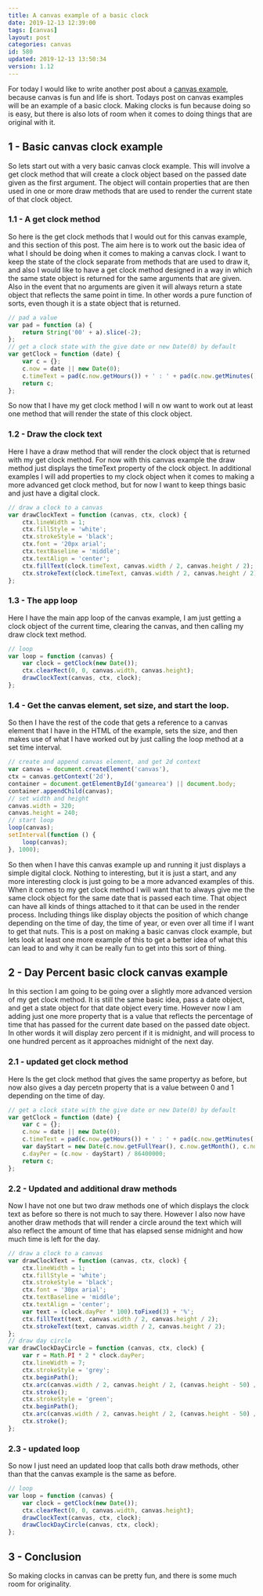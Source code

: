```yaml
---
title: A canvas example of a basic clock
date: 2019-12-13 12:39:00
tags: [canvas]
layout: post
categories: canvas
id: 580
updated: 2019-12-13 13:50:34
version: 1.12
---
```


For today I would like to write another post about a [canvas example](https://developer.mozilla.org/en-US/docs/Web/API/Canvas_API/Tutorial), because canvas is fun and life is short. Todays post on canvas examples will be an example of a basic clock. Making clocks is fun because doing so is easy, but there is also lots of room when it comes to doing things that are original with it.

<!-- more -->

## 1 - Basic canvas clock example

So lets start out with a very basic canvas clock example. This will involve a get clock method that will create a clock object based on the passed date given as the first argument. The object will contain properties that are then used in one or more draw methods that are used to render the current state of that clock object.

### 1.1 - A get clock method

So here is the get clock methods that I would out for this canvas example, and this section of this post. The aim here is to work out the basic idea of what I should be doing when it comes to making a canvas clock. I want to keep the state of the clock separate from methods that are used to draw it, and also I would like to have a get clock method designed in a way in which the same state object is returned for the same arguments that are given. Also in the event that no arguments are given it will always return a state object that reflects the same point in time. In other words a pure function of sorts, even though it is a state object that is returned.

```js
// pad a value
var pad = function (a) {
    return String('00' + a).slice(-2);
};
// get a clock state with the give date or new Date(0) by default
var getClock = function (date) {
    var c = {};
    c.now = date || new Date(0);
    c.timeText = pad(c.now.getHours()) + ' : ' + pad(c.now.getMinutes()) + ' : ' + pad(c.now.getSeconds());
    return c;
};
```

So now that I have my get clock method I will n ow want to work out at least one method that will render the state of this clock object.

### 1.2 - Draw the clock text

Here I have a draw method that will render the clock object that is returned with my get clock method. For now with this canvas example the draw method just displays the timeText property of the clock object. In additional examples I will add properties to my clock object when it comes to making a more advanced get clock method, but for now I want to keep things basic and just have a digital clock.

```js
// draw a clock to a canvas
var drawClockText = function (canvas, ctx, clock) {
    ctx.lineWidth = 1;
    ctx.fillStyle = 'white';
    ctx.strokeStyle = 'black';
    ctx.font = '20px arial';
    ctx.textBaseline = 'middle';
    ctx.textAlign = 'center';
    ctx.fillText(clock.timeText, canvas.width / 2, canvas.height / 2);
    ctx.strokeText(clock.timeText, canvas.width / 2, canvas.height / 2);
};
```

### 1.3 - The app loop

Here I have the main app loop of the canvas example, I am just getting a clock object of the current time, clearing the canvas, and then calling my draw clock text method.

```js
// loop
var loop = function (canvas) {
    var clock = getClock(new Date());
    ctx.clearRect(0, 0, canvas.width, canvas.height);
    drawClockText(canvas, ctx, clock);
};
```

### 1.4 - Get the canvas element, set size, and start the loop.

So then I have the rest of the code that gets a reference to a canvas element that I have in the HTML of the example, sets the size, and then makes use of what I have worked out by just calling the loop method at a set time interval.

```js
// create and append canvas element, and get 2d context
var canvas = document.createElement('canvas'),
ctx = canvas.getContext('2d'),
container = document.getElementById('gamearea') || document.body;
container.appendChild(canvas);
// set width and height
canvas.width = 320;
canvas.height = 240;
// start loop
loop(canvas);
setInterval(function () {
    loop(canvas);
}, 1000);

```

So then when I have this canvas example up and running it just displays a simple digital clock. Nothing to interesting, but it is just a start, and any more interesting clock is just going to be a more advanced examples of this. When it comes to my get clock method I will want that to always give me the same clock object for the same date that is passed each time. That object can have all kinds of things attached to it that can be used in the render process. Including things like display objects the position of which change depending on the time of day, the time of year, or even over all time if I want to get that nuts.
This is a post on making a basic canvas clock example, but lets look at least one more example of this to get a better idea of what this can lead to and why it can be really fun to get into this sort of thing.

## 2 - Day Percent basic clock canvas example

In this section I am going to be going over a slightly more advanced version of my get clock method. It is still the same basic idea, pass a date object, and get a state object for that date object every time. However now I am adding just one more property that is a value that reflects the percentage of time that has passed for the current date based on the passed date object. In other words it will display zero percent if it is midnight, and will process to one hundred percent as it approaches midnight of the next day.

### 2.1 - updated get clock method

Here Is the get clock method that gives the same propertyy as before, but now also gives a day percetn property that is a value between 0 and 1 depending on the time of day.

```js
// get a clock state with the give date or new Date(0) by default
var getClock = function (date) {
    var c = {};
    c.now = date || new Date(0);
    c.timeText = pad(c.now.getHours()) + ' : ' + pad(c.now.getMinutes()) + ' : ' + pad(c.now.getSeconds());
    var dayStart = new Date(c.now.getFullYear(), c.now.getMonth(), c.now.getDate(), 0, 0, 0, 0);
    c.dayPer = (c.now - dayStart) / 86400000;
    return c;
};
```

### 2.2 - Updated and additional draw methods

Now I have not one but two draw methods one of which displays the clock text as before so there is not much to say there. However I also now have another draw methods that will render a circle around the text which will also reflect the amount of time that has elapsed sense midnight and how much time is left for the day.

```js
// draw a clock to a canvas
var drawClockText = function (canvas, ctx, clock) {
    ctx.lineWidth = 1;
    ctx.fillStyle = 'white';
    ctx.strokeStyle = 'black';
    ctx.font = '30px arial';
    ctx.textBaseline = 'middle';
    ctx.textAlign = 'center';
    var text = (clock.dayPer * 100).toFixed(3) + '%';
    ctx.fillText(text, canvas.width / 2, canvas.height / 2);
    ctx.strokeText(text, canvas.width / 2, canvas.height / 2);
};
// draw day circle
var drawClockDayCircle = function (canvas, ctx, clock) {
    var r = Math.PI * 2 * clock.dayPer;
    ctx.lineWidth = 7;
    ctx.strokeStyle = 'grey';
    ctx.beginPath();
    ctx.arc(canvas.width / 2, canvas.height / 2, (canvas.height - 50) / 2, 0, Math.PI * 2);
    ctx.stroke();
    ctx.strokeStyle = 'green';
    ctx.beginPath();
    ctx.arc(canvas.width / 2, canvas.height / 2, (canvas.height - 50) / 2, 0, r);
    ctx.stroke();
};
```

### 2.3 - updated loop

So now I just need an updated loop that calls both draw methods, other than that the canvas example is the same as before.

```js
// loop
var loop = function (canvas) {
    var clock = getClock(new Date());
    ctx.clearRect(0, 0, canvas.width, canvas.height);
    drawClockText(canvas, ctx, clock);
    drawClockDayCircle(canvas, ctx, clock);
};
```

## 3 - Conclusion

So making clocks in canvas can be pretty fun, and there is some much room for originality.